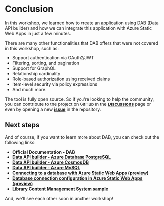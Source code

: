 # Conclusion

In this workshop, we learned how to create an application using DAB (Data API builder) and how we can integrate this application with Azure Static Web Apps in just a few minutes.

There are many other functionalities that DAB offers that were not covered in this workshop, such as:

- Support authentication via OAuth2/JWT
- Filtering, sorting, and pagination
- Support for GraphQL
- Relationship cardinality
- Role-based authorization using received claims
- Item-level security via policy expressions
- And much more.

The tool is fully open source. So if you're looking to help the community, you can contribute to the project on GitHub in the **[Discussions](https://github.com/Azure/data-api-builder/discussions)** page or even by opening a new **[issue](https://github.com/Azure/data-api-builder/issues)** in the repository.

## Next steps

And of course, if you want to learn more about DAB, you can check out the following links:

- **[Official Documentation - DAB](https://learn.microsoft.com/azure/data-api-builder/)**
- **[Data API builder - Azure Database PostgreSQL](https://learn.microsoft.com/azure/data-api-builder/get-started/get-started-azure-postgresql)**
- **[Data API builder - Azure Cosmos DB](https://learn.microsoft.com/azure/data-api-builder/get-started/get-started-azure-cosmos-db)**
- **[Data API builder - Azure MySQL](https://learn.microsoft.com/azure/data-api-builder/get-started/get-started-azure-mysql)**
- **[Connecting to a database with Azure Static Web Apps (preview)](https://learn.microsoft.com/en-us/azure/static-web-apps/database-overview)**
- **[Database connection configuration in Azure Static Web Apps (preview)](https://learn.microsoft.com/en-us/azure/static-web-apps/database-configuration)**
- **[Library Content Management System sample](https://github.com/Azure-Samples/dab-swa-library-demo)**

And, we'll see each other soon in another workshop!
